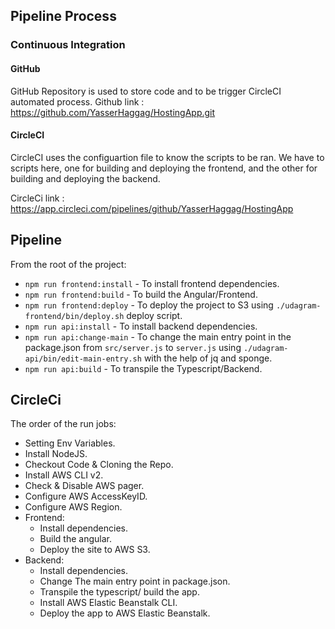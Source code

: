 ## Pipeline Process

### Continuous Integration

#### GitHub

GitHub Repository is used to store code and to be trigger CircleCI automated process.
Github link : https://github.com/YasserHaggag/HostingApp.git

#### CircleCI

CircleCI uses the configuartion file to know the scripts to be ran. We have to scripts here, one for building and deploying the frontend,
and the other for building and deploying the backend.

CircleCi link : https://app.circleci.com/pipelines/github/YasserHaggag/HostingApp

## Pipeline

From the root of the project:
- `npm run frontend:install`    - To install frontend dependencies.
- `npm run frontend:build`      - To build the Angular/Frontend.
- `npm run frontend:deploy`     - To deploy the project to S3 using `./udagram-frontend/bin/deploy.sh` deploy script.
- `npm run api:install`     - To install backend dependencies.
- `npm run api:change-main` - To change the main entry point in the package.json from `src/server.js` to `server.js` using `./udagram-api/bin/edit-main-entry.sh` with the help of jq and sponge.
- `npm run api:build`       - To transpile the Typescript/Backend.

## CircleCi

The order of the run jobs:
- Setting Env Variables.
- Install NodeJS.
- Checkout Code & Cloning the Repo.
- Install AWS CLI v2.
- Check & Disable AWS pager.
- Configure AWS AccessKeyID.
- Configure AWS Region.
- Frontend:
  - Install dependencies.
  - Build the angular.
  - Deploy the site to AWS S3.
- Backend:
  - Install dependencies.
  - Change The main entry point in package.json.
  - Transpile the typescript/ build the app.
  - Install AWS Elastic Beanstalk CLI.
  - Deploy the app to AWS Elastic Beanstalk.

